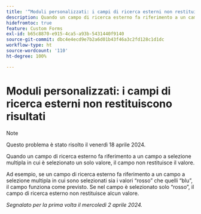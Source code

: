 ```yaml
---
title: '“Moduli personalizzati: i campi di ricerca esterni non restituiscono risultati”'
description: Quando un campo di ricerca esterno fa riferimento a un campo a selezione multipla in cui è selezionato un solo valore, il campo non restituisce il valore.
hidefromtoc: true
feature: Custom Forms
exl-id: b65c8870-e915-4ca5-a93b-5431440f9140
source-git-commit: dbc4e4ecd9e7b2a6d01b43f46a3c2fd128c1d1dc
workflow-type: ht
source-wordcount: '110'
ht-degree: 100%

---
```


# Moduli personalizzati: i campi di ricerca esterni non restituiscono risultati

>[!NOTE]
>
>Questo problema è stato risolto il venerdì 18 aprile 2024.

Quando un campo di ricerca esterno fa riferimento a un campo a selezione multipla in cui è selezionato un solo valore, il campo non restituisce il valore.

Ad esempio, se un campo di ricerca esterno fa riferimento a un campo a selezione multipla in cui sono selezionati sia i valori “rosso” che quelli “blu”, il campo funziona come previsto. Se nel campo è selezionato solo “rosso”, il campo di ricerca esterno non restituisce alcun valore.

_Segnalato per la prima volta il mercoledì 2 aprile 2024._
